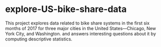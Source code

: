 # explore-US-bike-share-data
This project explores data related to bike share systems in the first six months of 2017 for three major cities in the United States—Chicago, New York City, and Washington. and answers interesting questions about it by computing descriptive statistics. 
